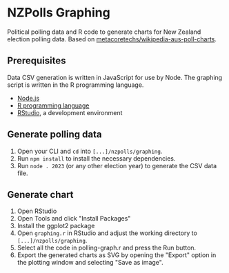 # NZPolls Graphing
Political polling data and R code to generate charts for New Zealand election polling data.
Based on [metacoretechs/wikipedia-aus-poll-charts](https://github.com/metacoretechs/wikipedia-aus-poll-charts).

## Prerequisites
Data CSV generation is written in JavaScript for use by Node.
The graphing script is written in the R programming language.

- [Node.js](https://nodejs.org)
- [R programming language](https://cran.rstudio.com)
- [RStudio](https://www.rstudio.com/products/rstudio/download/), a development environment

## Generate polling data
1. Open your CLI and `cd` into `[...]/nzpolls/graphing`.
2. Run `npm install` to install the necessary dependencies.
3. Run `node . 2023` (or any other election year) to generate the CSV data file.

## Generate chart
1. Open RStudio
2. Open Tools and click "Install Packages"
3. Install the ggplot2 package
4. Open `graphing.r` in RStudio and adjust the working directory to `[...]/nzpolls/graphing`.
5. Select all the code in polling-graph.r and press the Run button.
6. Export the generated charts as SVG by opening the "Export" option in the plotting window and selecting "Save as image".
